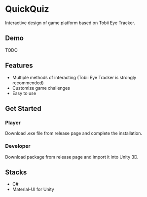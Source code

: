 # QuickQuiz

Interactive design of game platform based on Tobii Eye Tracker.

## Demo

TODO

## Features

- Multiple methods of interacting (Tobii Eye Tracker is strongly recommended)
- Customize game challenges
- Easy to use

## Get Started

### Player 

Download .exe file from release page and complete the installation.

### Developer

Download package from release page and import it into Unity 3D.

## Stacks
- C#
- Material-UI for Unity
